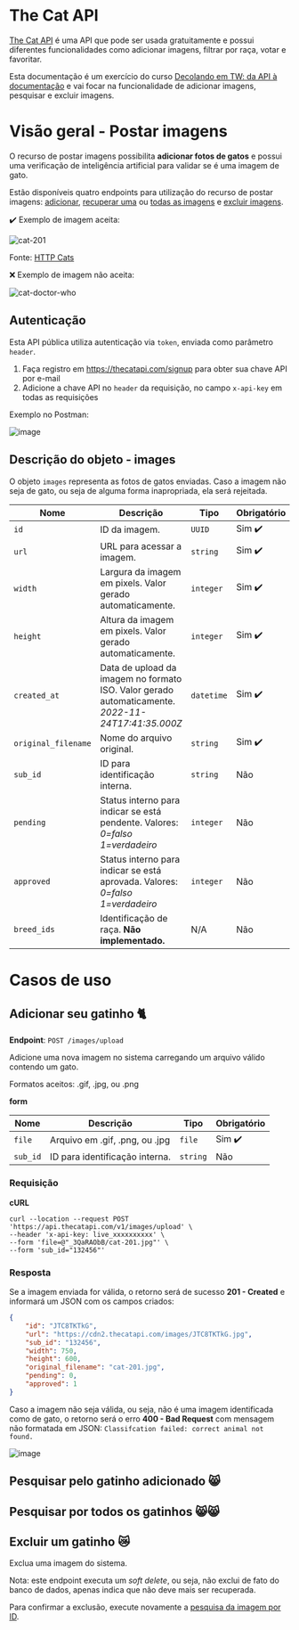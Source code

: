 # The Cat API

[The Cat API](https://thecatapi.com/) é uma API que pode ser usada gratuitamente e possui diferentes funcionalidades como adicionar imagens, filtrar por raça, votar e favoritar.

Esta documentação é um exercício do curso [Decolando em TW: da API à documentação](https://marimoreiratw.com.br/decolando-em-tw/) e vai focar na funcionalidade de adicionar imagens, pesquisar e excluir imagens.

# Visão geral - Postar imagens

O recurso de postar imagens possibilita **adicionar fotos de gatos** e possui uma verificação de inteligência artificial para validar se é uma imagem de gato.

Estão disponíveis quatro endpoints para utilização do recurso de postar imagens: [adicionar](#adicionar-seu-gatinho-cat2), [recuperar uma](pesquisar-pelo-gatinho-adicionado-smile_cat) ou [todas as imagens](pesquisar-pelo-gatinho-adicionado-smile_cat) e [excluir imagens](excluir-um-gatinho-crying_cat_face).

:heavy_check_mark: Exemplo de imagem aceita:

![cat-201](https://user-images.githubusercontent.com/39387852/205445823-a5cce237-599b-45bd-a22e-3bf5619d4c5c.jpg "Foto de um gato - Fonte: https://http.cat/201")

Fonte: [HTTP Cats](https://http.cat/201)

:x: Exemplo de imagem não aceita:

![cat-doctor-who](https://user-images.githubusercontent.com/39387852/205444849-12c2e4f6-f4c7-4662-aa1c-2c3072aa3be3.jpg "Foto de uma mulher fantasiada de gato, uma personagem do seriado Doctor Who")

## Autenticação

Esta API pública utiliza autenticação via ``token``, enviada como parâmetro ``header``.

1. Faça registro em https://thecatapi.com/signup para obter sua chave API por e-mail
2. Adicione a chave API no ``header`` da requisição, no campo ``x-api-key`` em todas as requisições

Exemplo no Postman:

![image](https://user-images.githubusercontent.com/39387852/205442726-0f62efe9-7543-4aa2-b301-6b94865a7eaf.png)

## Descrição do objeto - images

O objeto `images` representa as fotos de gatos enviadas. Caso a imagem não seja de gato, ou seja de alguma forma inapropriada, ela será rejeitada.

| Nome | Descrição | Tipo | Obrigatório |
|------|-----------|------|-------------|
| `id` | ID da imagem. | `UUID` | Sim :heavy_check_mark: |
| `url` | URL para acessar a imagem. | `string` | Sim :heavy_check_mark: |
| `width` | Largura da imagem em pixels. Valor gerado automaticamente. | `integer` | Sim :heavy_check_mark: |
| `height` | Altura da imagem em pixels. Valor gerado automaticamente. | `integer` | Sim :heavy_check_mark: |
| `created_at` | Data de upload da imagem no formato ISO. Valor gerado automaticamente. <br>*2022-11-24T17:41:35.000Z* | `datetime` | Sim :heavy_check_mark: | 
| `original_filename` | Nome do arquivo original. | `string` | Sim :heavy_check_mark: | 
| `sub_id` | ID para identificação interna. | `string` | Não |
| `pending` | Status interno para indicar se está pendente. Valores:<br>*0=falso<br>1=verdadeiro* | `integer` | Não | 
| `approved` | Status interno para indicar se está aprovada. Valores:<br>*0=falso<br>1=verdadeiro* | `integer` | Não | 
| `breed_ids` | Identificação de raça. **Não implementado.** | N/A | Não | 

# Casos de uso

## Adicionar seu gatinho :cat2:

**Endpoint**: ``POST /images/upload``

Adicione uma nova imagem no sistema carregando um arquivo válido contendo um gato.

Formatos aceitos: .gif, .jpg, ou .png

**form**

| Nome | Descrição | Tipo | Obrigatório |
|------|-----------|------|-------------|
| `file` | Arquivo em .gif, .png, ou .jpg | `file` | Sim :heavy_check_mark: |
| `sub_id` | ID para identificação interna. | `string` | Não |

### Requisição

**cURL**

```
curl --location --request POST 'https://api.thecatapi.com/v1/images/upload' \
--header 'x-api-key: live_xxxxxxxxxx' \
--form 'file=@"_3QaRAObB/cat-201.jpg"' \
--form 'sub_id="132456"'
```

### Resposta

Se a imagem enviada for válida, o retorno será de sucesso **201 - Created** e informará um JSON com os campos criados:

```json
{
    "id": "JTC8TKTkG",
    "url": "https://cdn2.thecatapi.com/images/JTC8TKTkG.jpg",
    "sub_id": "132456",
    "width": 750,
    "height": 600,
    "original_filename": "cat-201.jpg",
    "pending": 0,
    "approved": 1
}
```` 

Caso a imagem não seja válida, ou seja, não é uma imagem identificada como de gato, o retorno será o erro **400 - Bad Request** com mensagem não formatada em JSON: ``Classifcation failed: correct animal not found.``

![image](https://user-images.githubusercontent.com/39387852/205445104-ca2484e1-7de1-4121-9b13-ddabf68d8564.png "Tela do Postman mostrando a requisição e o retorno com erro 400 Bad Request")

## Pesquisar pelo gatinho adicionado :smile_cat:



## Pesquisar por todos os gatinhos :smile_cat::smile_cat:


## Excluir um gatinho :crying_cat_face:

Exclua uma imagem do sistema.

Nota: este endpoint executa um *soft delete*, ou seja, não exclui de fato do banco de dados, apenas indica que não deve mais ser recuperada.

Para confirmar a exclusão, execute novamente a [pesquisa da imagem por ID](pesquisar-pelo-gatinho-adicionado-smile_cat).
